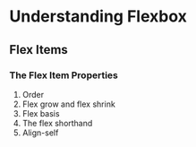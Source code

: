 # Understanding Flexbox

## Flex Items
### The Flex Item Properties
1. Order
2. Flex grow and flex shrink
3. Flex basis
4. The flex shorthand
5. Align-self
